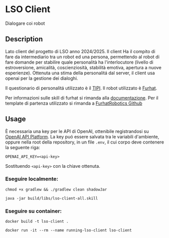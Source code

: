 # LSO Client
Dialogare coi robot

## Description
Lato client del progetto di LSO anno 2024/2025.
Il client Ha il compito di fare da intermediario tra un robot ed una persona, permettendo al robot di fare domande per stabilire quale personalità ha l'interlocutore (livello di estroversione, amicalità, coscienziosità, stabilità emotiva, apertura a nuove esperienze).
Ottenuta una stima della personalitá dal server, il client usa openai per la gestione dei dialoghi.

Il questionario di personalitá utilizzato è il [TIPI](https://gosling.psy.utexas.edu/scales-weve-developed/ten-item-personality-measure-tipi/).
Il robot utilizzato è [Furhat](https://docs.furhat.io/).

Per informazioni sulle skill di furhat si rimanda alla [documentazione](https://docs.furhat.io/skills/#the-contents-of-a-skill). 
Per il template di partenza utilizzato si rimanda a  [FurhatRobotics Github](https://github.com/FurhatRobotics/)

## Usage
È necessaria una key per le API di OpenAI, ottenibile registrandosi su [OpenAI API Platform](https://openai.com/api/). 
La key puó essere salvata tra le variabili d'ambiente, oppure nella root della repository, in un file `.env`, il cui corpo deve contenere la seguente riga:

  `OPENAI_API_KEY=<api-key>`
  
Sostituendo `<api-key>` con la chiave ottenuta.

  ### Eseguire localmente:
  `chmod +x gradlew && ./gradlew clean shadowJar`

  `java -jar build/libs/lso-client-all.skill`

  ### Eseguire su container:
  `docker build -t lso-client .`

  `docker run -it --rm --name running-lso-client lso-client`
  
